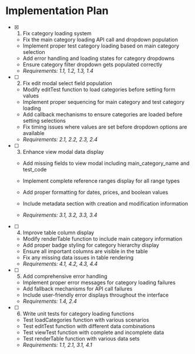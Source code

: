 # Implementation Plan

- [x] 1. Fix category loading system






  - Fix the main category loading API call and dropdown population
  - Implement proper test category loading based on main category selection
  - Add error handling and loading states for category dropdowns
  - Ensure category filter dropdown gets populated correctly
  - _Requirements: 1.1, 1.2, 1.3, 1.4_

- [ ] 2. Fix edit modal select field population
  - Modify editTest function to load categories before setting form values
  - Implement proper sequencing for main category and test category loading
  - Add callback mechanisms to ensure categories are loaded before setting selections
  - Fix timing issues where values are set before dropdown options are available
  - _Requirements: 2.1, 2.2, 2.3, 2.4_

- [ ] 3. Enhance view modal data display
  - Add missing fields to view modal including main_category_name and test_code
  - Implement complete reference ranges display for all range types
  - Add proper formatting for dates, prices, and boolean values



  - Include metadata section with creation and modification information
  - _Requirements: 3.1, 3.2, 3.3, 3.4_

- [ ] 4. Improve table column display
  - Modify renderTable function to include main category information
  - Add proper badge styling for category hierarchy display
  - Ensure all important columns are visible in the table
  - Fix any missing data issues in table rendering
  - _Requirements: 4.1, 4.2, 4.3, 4.4_

- [ ] 5. Add comprehensive error handling
  - Implement proper error messages for category loading failures
  - Add fallback mechanisms for API call failures
  - Include user-friendly error displays throughout the interface
  - _Requirements: 1.4, 2.4_

- [ ] 6. Write unit tests for category loading functions
  - Test loadCategories function with various scenarios
  - Test editTest function with different data combinations
  - Test viewTest function with complete and incomplete data
  - Test renderTable function with various data sets
  - _Requirements: 1.1, 2.1, 3.1, 4.1_